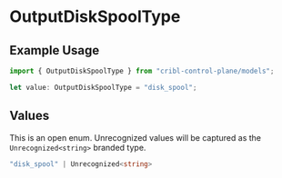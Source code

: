 # OutputDiskSpoolType

## Example Usage

```typescript
import { OutputDiskSpoolType } from "cribl-control-plane/models";

let value: OutputDiskSpoolType = "disk_spool";
```

## Values

This is an open enum. Unrecognized values will be captured as the `Unrecognized<string>` branded type.

```typescript
"disk_spool" | Unrecognized<string>
```